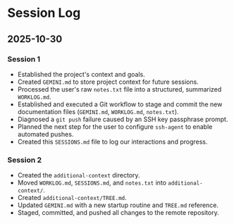 # Session Log

## 2025-10-30

### Session 1

*   Established the project's context and goals.
*   Created `GEMINI.md` to store project context for future sessions.
*   Processed the user's raw `notes.txt` file into a structured, summarized `WORKLOG.md`.
*   Established and executed a Git workflow to stage and commit the new documentation files (`GEMINI.md`, `WORKLOG.md`, `notes.txt`).
*   Diagnosed a `git push` failure caused by an SSH key passphrase prompt.
*   Planned the next step for the user to configure `ssh-agent` to enable automated pushes.
*   Created this `SESSIONS.md` file to log our interactions and progress.

### Session 2

*   Created the `additional-context` directory.
*   Moved `WORKLOG.md`, `SESSIONS.md`, and `notes.txt` into `additional-context/`.
*   Created `additional-context/TREE.md`.
*   Updated `GEMINI.md` with a new startup routine and `TREE.md` reference.
*   Staged, committed, and pushed all changes to the remote repository.